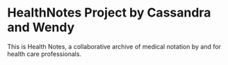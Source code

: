 # HealthNotes Project by Cassandra and Wendy

This is Health Notes, a collaborative archive of medical notation by and for health care professionals.
